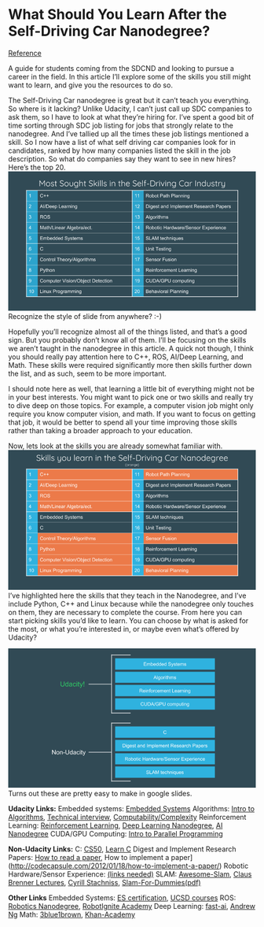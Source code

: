 # What Should You Learn After the Self-Driving Car Nanodegree?
[Reference](https://medium.com/@ablacklama/what-to-learn-after-the-self-driving-car-nanodegree-ba25747a1359)

A guide for students coming from the SDCND and looking to pursue a career in the field. In this article I’ll explore some of the skills you still might want to learn, and give you the resources to do so.

The Self-Driving Car nanodegree is great but it can’t teach you everything. So where is it lacking? Unlike Udacity, I can’t just call up SDC companies to ask them, so I have to look at what they’re hiring for. I’ve spent a good bit of time sorting through SDC job listing for jobs that strongly relate to the nanodegree. And I’ve tallied up all the times these job listings mentioned a skill. So I now have a list of what self driving car companies look for in candidates, ranked by how many companies listed the skill in the job description.
So what do companies say they want to see in new hires? Here’s the top 20.
![alt text](./images/Post_SDCND_1.png)
Recognize the style of slide from anywhere? :-)

Hopefully you’ll recognize almost all of the things listed, and that’s a good sign. But you probably don’t know all of them. I’ll be focusing on the skills we aren’t taught in the nanodegree in this article. A quick not though, I think you should really pay attention here to C++, ROS, AI/Deep Learning, and Math. These skills were required significantly more then skills further down the list, and as such, seem to be more important.

I should note here as well, that learning a little bit of everything might not be in your best interests. You might want to pick one or two skills and really try to dive deep on those topics. For example, a computer vision job might only require you know computer vision, and math. If you want to focus on getting that job, it would be better to spend all your time improving those skills rather than taking a broader approach to your education.

Now, lets look at the skills you are already somewhat familiar with.
![alt text](./images/Post_SDCND_2.png)
I’ve highlighted here the skills that they teach in the Nanodegree, and I’ve include Python, C++ and Linux because while the nanodegree only touches on them, they are necessary to complete the course.
From here you can start picking skills you’d like to learn. You can choose by what is asked for the most, or what you’re interested in, or maybe even what’s offered by Udacity?

![alt text](./images/Post_SDCND_3.png)
Turns out these are pretty easy to make in google slides.

<b>Udacity Links:</b>
Embedded systems: [Embedded Systems](https://www.udacity.com/course/embedded-systems--ud169)
Algorithms: [Intro to Algorithms](https://www.udacity.com/course/intro-to-algorithms--cs215), [Technical interview](https://www.udacity.com/course/technical-interview--ud513), [Computability/Complexity](https://www.udacity.com/course/computability-complexity-algorithms--ud061)
Reinforcement Learning: [Reinforcement Learning](https://www.udacity.com/course/reinforcement-learning--ud600), [Deep Learning Nanodegree](https://www.udacity.com/course/deep-learning-nanodegree--nd101), [AI Nanodegree](https://www.udacity.com/course/artificial-intelligence-nanodegree--nd889)
CUDA/GPU Computing: [Intro to Parallel Programming](https://eu.udacity.com/course/intro-to-parallel-programming--cs344)

<b>Non-Udacity Links:</b>
C: [CS50](https://www.edx.org/course/cs50s-introduction-computer-science-harvardx-cs50x), [Learn C](http://www.learn-c.org/)
Digest and Implement Research Papers: [How to read a paper](https://web.stanford.edu/class/ee384m/Handouts/HowtoReadPaper.pdf), How to implement a paper](http://codecapsule.com/2012/01/18/how-to-implement-a-paper/)
Robotic Hardware/Sensor Experience: [(links needed)]()
SLAM: [Awesome-Slam](https://github.com/kanster/awesome-slam#courses-lectures-and-workshops), [Claus Brenner Lectures](https://www.youtube.com/playlist?list=PLpUPoM7Rgzi_7YWn14Va2FODh7LzADBSm), [Cyrill Stachniss](https://www.youtube.com/watch?v=U6vr3iNrwRA&list=PLgnQpQtFTOGQrZ4O5QzbIHgl3b1JHimN_), [Slam-For-Dummies(pdf)](https://ocw.mit.edu/courses/aeronautics-and-astronautics/16-412j-cognitive-robotics-spring-2005/projects/1aslam_blas_repo.pdf)

<b>Other Links</b>
Embedded Systems: [ES certification](https://ce.uci.edu/areas/engineering/embedded/), [UCSD courses](https://extension.ucsd.edu/courses-and-programs/embedded-engineering)
ROS: [Robotics Nanodegree](https://www.udacity.com/course/robotics-software-engineer--nd209), [RobotIgnite Academy](https://www.robotigniteacademy.com/en/accounts/login/)
Deep Learning: [fast-ai](http://course.fast.ai/), [Andrew Ng](https://www.coursera.org/specializations/deep-learning)
Math: [3blue1brown](https://www.youtube.com/channel/UCYO_jab_esuFRV4b17AJtAw), [Khan-Academy](https://www.khanacademy.org/)
